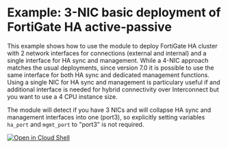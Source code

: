 # Example: 3-NIC basic deployment of FortiGate HA active-passive

This example shows how to use the module to deploy FortiGate HA cluster with 2 network interfaces for connections (external and internal) and a single interface for HA sync and management. While a 4-NIC approach matches the usual deployments, since version 7.0 it is possible to use the same interface for both HA sync and dedicated management functions. Using a single NIC for HA sync and management is particulary useful if and additional interface is needed for hybrid connectivity over Interconnect but you want to use a 4 CPU instance size.

The module will detect if you have 3 NICs and will collapse HA sync and management interfaces into one (port3), so explicitly setting variables `ha_port` and `mgmt_port` to "port3" is not required.

[![Open in Cloud Shell](https://gstatic.com/cloudssh/images/open-btn.png)](https://ssh.cloud.google.com/cloudshell/open?cloudshell_git_repo=https://github.com/bartekmo/terraform-google-test-repo2.git&cloudshell_tutorial=examples/fgt-ha-ap-3nic-basic/tutorial.md)